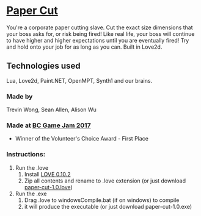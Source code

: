 # [Paper Cut](http://www.hackathon.io/77095#)

You're a corporate paper cutting slave. Cut the exact size dimensions that your boss asks for, or risk being fired! Like real life, your boss will continue to have higher and higher expectations until you are eventually fired! Try and hold onto your job for as long as you can. Built in Love2d.

## Technologies used
Lua, Love2d, Paint.NET, OpenMPT, Synth1 and our brains.

### Made by
Trevin Wong, Sean Allen, Alison Wu

### Made at [BC Game Jam 2017](http://bcgamejam.com/)
- Winner of the Volunteer's Choice Award - First Place

### Instructions:
1. Run the .love
   1. Install [LOVE 0.10.2](https://love2d.org/)
   2. Zip all contents and rename to .love extension (or just download [paper-cut-1.0.love](https://github.com/alisonrwu/bc-game-jam/blob/master/paper-cut-1.0.love))
2. Run the .exe
   1. Drag .love to windowsCompile.bat (if on windows) to compile
   2. it will produce the executable (or just download paper-cut-1.0.exe)

